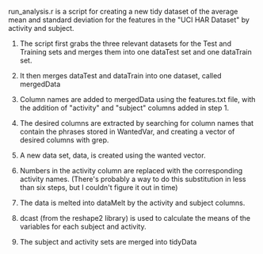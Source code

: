 run_analysis.r is a script for creating a new tidy dataset of the average mean and standard deviation for the features in the "UCI HAR Dataset" by activity and subject.

1) The script first grabs the three relevant datasets for the Test and Training sets and merges them into one dataTest set and one dataTrain set.

2) It then merges dataTest and dataTrain into one dataset, called mergedData

3) Column names are added to mergedData using the features.txt file, with the addition of "activity" and "subject" columns added in step 1. 

4) The desired columns are extracted by searching for column names that contain the phrases stored in WantedVar, and creating a vector of desired columns with grep.
5) A new data set, data, is created using the wanted vector.

6) Numbers in the activity column are replaced with the corresponding activity names. (There's probably a way to do this substitution in less than six steps, but I couldn't figure it out in time)

7) The data is melted into dataMelt by the activity and subject columns.

8) dcast (from the reshape2 library) is used to calculate the means of the variables for each subject and activity.

9) The subject and activity sets are merged into tidyData